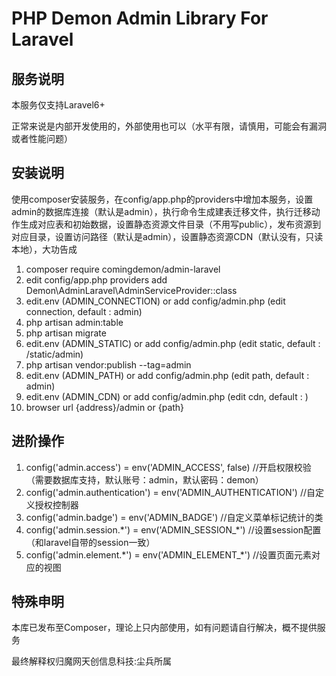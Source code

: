 # PHP Demon Admin Library For Laravel

## 服务说明

本服务仅支持Laravel6+

正常来说是内部开发使用的，外部使用也可以（水平有限，请慎用，可能会有漏洞或者性能问题）

## 安装说明

使用composer安装服务，在config/app.php的providers中增加本服务，设置admin的数据库连接（默认是admin），执行命令生成建表迁移文件，执行迁移动作生成对应表和初始数据，设置静态资源文件目录（不用写public），发布资源到对应目录，设置访问路径（默认是admin），设置静态资源CDN（默认没有，只读本地），大功告成

1. composer require comingdemon/admin-laravel
2. edit config/app.php providers add Demon\AdminLaravel\AdminServiceProvider::class
3. edit.env (ADMIN_CONNECTION) or add config/admin.php (edit connection, default : admin)
4. php artisan admin:table
5. php artisan migrate
6. edit.env (ADMIN_STATIC) or add config/admin.php (edit static, default : /static/admin)
7. php artisan vendor:publish --tag=admin
8. edit.env (ADMIN_PATH) or add config/admin.php (edit path, default : admin)
9. edit.env (ADMIN_CDN) or add config/admin.php (edit cdn, default : )
10. browser url  {address}/admin or {path}

## 进阶操作

1. config('admin.access') = env('ADMIN_ACCESS', false) //开启权限校验（需要数据库支持，默认账号：admin，默认密码：demon）
2. config('admin.authentication') = env('ADMIN_AUTHENTICATION') //自定义授权控制器
3. config('admin.badge') = env('ADMIN_BADGE') //自定义菜单标记统计的类
4. config('admin.session.\*') = env('ADMIN_SESSION_\*') //设置session配置（和laravel自带的session一致）
5. config('admin.element.\*') = env('ADMIN_ELEMENT_\*') //设置页面元素对应的视图

## 特殊申明

本库已发布至Composer，理论上只内部使用，如有问题请自行解决，概不提供服务

最终解释权归魔网天创信息科技:尘兵所属

